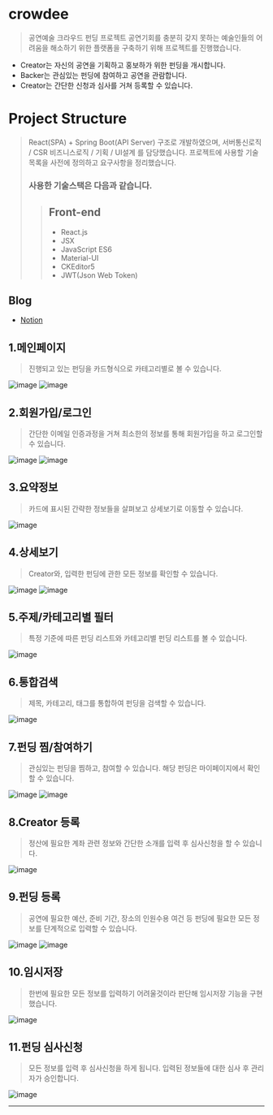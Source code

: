 # crowdee
>공연예술 크라우드 펀딩 프로젝트
공연기회를 충분히 갖지 못하는 예술인들의 어려움을 해소하기 위한 플랫폼을 구축하기 위해 프로젝트를 진행했습니다.
* Creator는 자신의 공연을 기획하고 홍보하가 위한 펀딩을 개시합니다.
* Backer는 관심있는 펀딩에 참여하고 공연을 관람합니다.
* Creator는 간단한 신청과 심사를 거쳐 등록할 수 있습니다. 


# Project Structure
> React(SPA) + Spring Boot(API Server) 구조로 개발하였으며, 서버통신로직 / CSR 비즈니스로직 / 기획 / UI설계 를 담당했습니다. 프로젝트에 사용할 기술목록을 사전에 정의하고 요구사항을 정리했습니다.
> ### 사용한 기술스택은 다음과 같습니다.
>> ## Front-end
>> * React.js
>> * JSX
>> * JavaScript ES6
>> * Material-UI
>> * CKEditor5
>> * JWT(Json Web Token)



## Blog

* [Notion](https://www.notion.so/39f818016eff40f0ba0c5e52af4d859a)





## 1.메인페이지
>진행되고 있는 펀딩을 카드형식으로 카테고리별로 볼 수 있습니다.

![image](https://user-images.githubusercontent.com/74484564/132465340-d9c0b3eb-9854-4f99-bf29-100a0fae28ff.png)
![image](https://user-images.githubusercontent.com/82789460/133087052-e2bd0e42-e800-4216-9242-02e085f40e5a.png)

## 2.회원가입/로그인
>간단한 이메일 인증과정을 거쳐 최소한의 정보를 통해 회원가입을 하고 로그인할 수 있습니다.

![image](https://user-images.githubusercontent.com/74484564/132465628-a30d26e4-0ef9-4ef1-9767-248bf780df13.png)
![image](https://user-images.githubusercontent.com/74484564/132465939-4f7d03ce-812e-4f6f-8492-2e9a75fe4e9e.png)


## 3.요약정보
>카드에 표시된 간략한 정보들을 살펴보고 상세보기로 이동할 수 있습니다.

![image](https://user-images.githubusercontent.com/74484564/132466153-50830f58-dad7-4b3f-9509-4bee6218e0b5.png)


## 4.상세보기
>Creator와, 입력한 펀딩에 관한 모든 정보를 확인할 수 있습니다.

![image](https://user-images.githubusercontent.com/74484564/132466331-c53763ea-f84c-4c8e-93d9-fd429e21e0d8.png)
![image](https://user-images.githubusercontent.com/74484564/132466362-dc82cd8e-c32b-4e64-9077-a3b5f2f0511d.png)


## 5.주제/카테고리별 필터
>특정 기준에 따른 펀딩 리스트와 카테고리별 펀딩 리스트를 볼 수 있습니다.

![image](https://user-images.githubusercontent.com/74484564/132466567-552fd3e7-1e38-41b2-a540-5dc7bf35c566.png)


## 6.통합검색
>제목, 카테고리, 태그를 통합하여 펀딩을 검색할 수 있습니다.

![image](https://user-images.githubusercontent.com/74484564/132466697-11912879-6109-480e-a4c5-1298d25aa96d.png)


## 7.펀딩 찜/참여하기
>관심있는 펀딩을 찜하고, 참여할 수 있습니다. 해당 펀딩은 마이페이지에서 확인할 수 있습니다.

![image](https://user-images.githubusercontent.com/74484564/132466905-ad4eabd8-fa6c-460f-8752-c75259e58cf0.png)
![image](https://user-images.githubusercontent.com/74484564/132466990-6308cf77-d731-4df3-b5f2-f2947b7e7e14.png)


## 8.Creator 등록
>정산에 필요한 계좌 관련 정보와 간단한 소개를 입력 후 심사신청을 할 수 있습니다.

![image](https://user-images.githubusercontent.com/74484564/132475025-27a2efbd-de2c-4e79-a504-5378e66f56b9.png)


## 9.펀딩 등록
>공연에 필요한 예산, 준비 기간, 장소의 인원수용 여건 등 펀딩에 필요한 모든 정보를 단계적으로 입력할 수 있습니다. 

![image](https://user-images.githubusercontent.com/74484564/132475324-bf70d101-b8e9-40b1-9b7d-cbf447275428.png)
![image](https://user-images.githubusercontent.com/74484564/132475548-e16a855c-1eb9-47a7-95f1-21bbae0d3299.png)


## 10.임시저장
>한번에 필요한 모든 정보를 입력하기 어려울것이라 판단해 임시저장 기능을 구현했습니다.

![image](https://user-images.githubusercontent.com/74484564/132475598-b1f38128-edd1-4c24-a50c-4debbc52f552.png)


## 11.펀딩 심사신청
>모든 정보를 입력 후 심사신청을 하게 됩니다. 입력된 정보들에 대한 심사 후 관리자가 승인합니다.

![image](https://user-images.githubusercontent.com/74484564/132475862-6c53a47d-e645-49ce-9c22-e1d2e6ad99d4.png)


***


